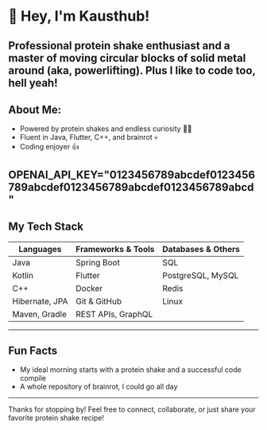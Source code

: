 # 👋 Hey, I'm Kausthub!

Professional protein shake enthusiast and a master of moving circular blocks of solid metal around (aka, powerlifting).
Plus I like to code too, hell yeah!
-

## About Me:

- Powered by protein shakes and endless curiosity 💪🥤
- Fluent in Java, Flutter, C++, and brainrot 💀
- Coding enjoyer 👍

 OPENAI_API_KEY="0123456789abcdef0123456789abcdef0123456789abcdef0123456789abcd"
---

## My Tech Stack

| Languages              | Frameworks & Tools         | Databases & Others     |
|------------------------|----------------------------|------------------------|
| Java                   | Spring Boot                | SQL                    |
| Kotlin                 | Flutter                    | PostgreSQL, MySQL      |
| C++                    | Docker                     | Redis                  |
| Hibernate, JPA         | Git & GitHub               | Linux                  |
| Maven, Gradle          | REST APIs, GraphQL         |

---

## Fun Facts

- My ideal morning starts with a protein shake and a successful code compile
- A whole repository of brainrot, I could go all day

---
Thanks for stopping by! Feel free to connect, collaborate, or just share your favorite protein shake recipe! 
